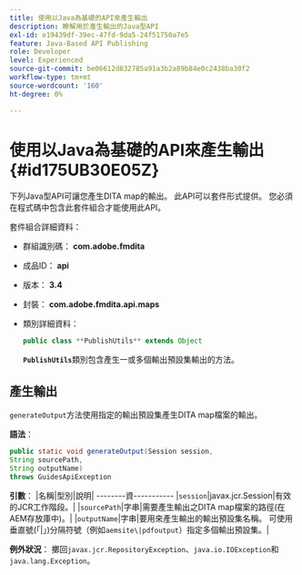 ```yaml
---
title: 使用以Java為基礎的API來產生輸出
description: 瞭解用於產生輸出的Java型API
exl-id: e19439df-39ec-47fd-9da5-24f51750a7e5
feature: Java-Based API Publishing
role: Developer
level: Experienced
source-git-commit: be06612d832785a91a3b2a89b84e0c2438ba30f2
workflow-type: tm+mt
source-wordcount: '160'
ht-degree: 0%

---
```


# 使用以Java為基礎的API來產生輸出 {#id175UB30E05Z}

下列Java型API可讓您產生DITA map的輸出。 此API可以套件形式提供。 您必須在程式碼中包含此套件組合才能使用此API。

套件組合詳細資料：

- 群組識別碼： **com.adobe.fmdita**

- 成品ID： **api**

- 版本： **3.4**

- 封裝： ****com.adobe.fmdita.api.maps****

- 類別詳細資料：

  ```JAVA
  public class **PublishUtils** extends Object
  ```

  **`PublishUtils`**&#x200B;類別包含產生一或多個輸出預設集輸出的方法。


## 產生輸出

``generateOutput``方法使用指定的輸出預設集產生DITA map檔案的輸出。

**語法**：

```JAVA
public static void generateOutput(Session session,
String sourcePath,
String outputName)
throws GuidesApiException
```

**引數**：
|名稱|型別|說明|
--------資-----------
|`session`|javax.jcr.Session|有效的JCR工作階段。|
|``sourcePath``|字串|需要產生輸出之DITA map檔案的路徑\(在AEM存放庫中\)。|
|``outputName``|字串|要用來產生輸出的輸出預設集名稱。 可使用垂直號\(「\|」\)分隔符號（例如`aemsite\|pdfoutput`）指定多個輸出預設集。|

**例外狀況**：
擲回``javax.jcr.RepositoryException``、`java.io.IOException`和`java.lang.Exception`。
